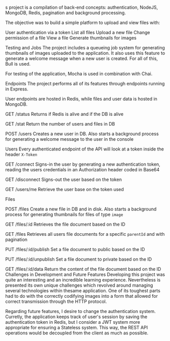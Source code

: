 s project is a compilation of back-end concepts: authentication, NodeJS, MongoDB, Redis, pagination and background processing.

The objective was to build a simple platform to upload and view files with:

User authentication via a token
List all files
Upload a new file
Change permission of a file
View a file
Generate thumbnails for images
		
Testing and Jobs
The project includes a queueing job system for generating thumbnails of images uploaded to the application. It also uses this feature to generate a welcome message when a new user is created. For all of this, Bull is used. 

For testing of the application, Mocha is used in combination with Chai.



Endpoints
The project performs all of its features through endpoints running in Express.

User endpoints are hosted in Redis, while files and user data is hosted in MongoDB.

GET /status
Returns if Redis is alive and if the DB is alive

GET /stat
Return the number of users and files in DB

POST /users
Creates a new user in DB. Also starts a background process for generating a welcome message to the user in the console

Users
Every authenticated endpoint of the API will look at a token inside the header `X-Token`

GET /connect
Signs-in the user by generating a new authentication token, reading the users credentials in an Authorization header coded in Base64

GET /disconnect
Signs-out the user based on the token

GET /users/me
Retrieve the user base on the token used

Files

POST /files
Create a new file in DB and in disk. Also starts a background process for generating thumbnails for files of type `image`

GET /files/:id
Retrieves the file document based on the ID

GET /files
Retrieves all users file documents for a specific `parentId` and with pagination

PUT /files/:id/publish
Set a file document to public based on the ID

PUT /files/:id/unpublish
Set a file document to private based on the ID

GET /files/:id/data
Return the content of the file document based on the ID
Challenges in Development and Future Features
Developing this project was quite an interesting and an incredible learning experience. Nevertheless is presented its own unique challenges which revolved around managing several technologies within thesame application. One of its toughest parts had to do with the correctly codifying images into a form that allowed for correct transmission through the HTTP protocol.

Regarding future features, I desire to change the authentication system. Curretly, the application keeps track of user's session by saving the authentication token in Redis, but I consider a JWT system more appropriate for ensuring a Stateless system. This way, the REST API operations would be decoupled from the client as much as possible.
